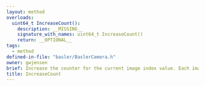 ```yaml
---
layout: method
overloads:
  uint64_t IncreaseCount():
    description: __MISSING__
    signature_with_names: uint64_t IncreaseCount()
    return: __OPTIONAL__
tags:
  - method
defined-in-file: "basler/BaslerCamera.h"
owner: gwjensen
brief: Increase the counter for the current image index value. Each image grabbed should have a unique number that represents where it should be placed in the sequence of images captured. If the user wants to capture 3000 images, then the images will have indexes from 0-2999 inclusive, and this function keeps track of that. When running in a multi-threaded environment this function needs the correct guards to ensure atomicity.
title: IncreaseCount
---
```

